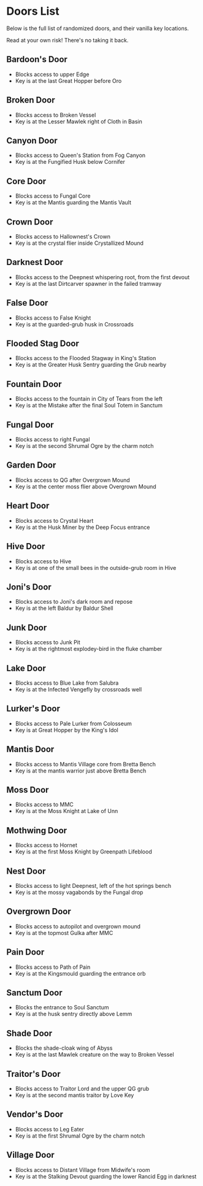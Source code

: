 # Doors List

Below is the full list of randomized doors, and their vanilla key locations.

Read at your own risk!  There's no taking it back.

## Bardoon's Door

* Blocks access to upper Edge
* Key is at the last Great Hopper before Oro

## Broken Door

* Blocks access to Broken Vessel
* Key is at the Lesser Mawlek right of Cloth in Basin

## Canyon Door

* Blocks access to Queen's Station from Fog Canyon
* Key is at the Fungified Husk below Cornifer

## Core Door

* Blocks access to Fungal Core
* Key is at the Mantis guarding the Mantis Vault

## Crown Door

* Blocks access to Hallownest's Crown
* Key is at the crystal flier inside Crystallized Mound

## Darknest Door

* Blocks access to the Deepnest whispering root, from the first devout
* Key is at the last Dirtcarver spawner in the failed tramway

## False Door

* Blocks access to False Knight
* Key is at the guarded-grub husk in Crossroads

## Flooded Stag Door

* Blocks access to the Flooded Stagway in King's Station
* Key is at the Greater Husk Sentry guarding the Grub nearby

## Fountain Door

* Blocks access to the fountain in City of Tears from the left
* Key is at the Mistake after the final Soul Totem in Sanctum

## Fungal Door

* Blocks access to right Fungal
* Key is at the second Shrumal Ogre by the charm notch

## Garden Door

* Blocks access to QG after Overgrown Mound
* Key is at the center moss flier above Overgrown Mound

## Heart Door

* Blocks access to Crystal Heart
* Key is at the Husk Miner by the Deep Focus entrance

## Hive Door

* Blocks access to Hive
* Key is at one of the small bees in the outside-grub room in Hive

## Joni's Door

* Blocks access to Joni's dark room and repose
* Key is at the left Baldur by Baldur Shell

## Junk Door

* Blocks access to Junk Pit
* Key is at the rightmost explodey-bird in the fluke chamber

## Lake Door

* Blocks access to Blue Lake from Salubra
* Key is at the Infected Vengefly by crossroads well

## Lurker's Door

* Blocks access to Pale Lurker from Colosseum
* Key is at Great Hopper by the King's Idol

## Mantis Door

* Blocks access to Mantis Village core from Bretta Bench
* Key is at the mantis warrior just above Bretta Bench

## Moss Door

* Blocks access to MMC
* Key is at the Moss Knight at Lake of Unn

## Mothwing Door

* Blocks access to Hornet
* Key is at the first Moss Knight by Greenpath Lifeblood

## Nest Door

* Blocks access to light Deepnest, left of the hot springs bench
* Key is at the mossy vagabonds by the Fungal drop

## Overgrown Door

* Blocks access to autopilot and overgrown mound
* Key is at the topmost Gulka after MMC

## Pain Door

* Blocks access to Path of Pain
* Key is at the Kingsmould guarding the entrance orb

## Sanctum Door

* Blocks the entrance to Soul Sanctum
* Key is at the husk sentry directly above Lemm

## Shade Door

* Blocks the shade-cloak wing of Abyss
* Key is at the last Mawlek creature on the way to Broken Vessel

## Traitor's Door

* Blocks access to Traitor Lord and the upper QG grub
* Key is at the second mantis traitor by Love Key

## Vendor's Door

* Blocks access to Leg Eater
* Key is at the first Shrumal Ogre by the charm notch

## Village Door

* Blocks access to Distant Village from Midwife's room
* Key is at the Stalking Devout guarding the lower Rancid Egg in darknest
